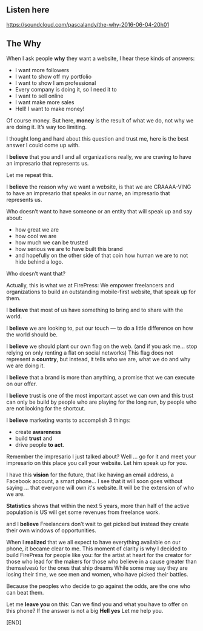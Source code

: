 ## Listen here
https://soundcloud.com/pascalandy/the-why-2016-06-04-20h01

## The Why

When I ask people **why** they want a website, I hear these kinds of answers:
- I want more followers
- I want to show off my portfolio
- I want to show I am professional 
- Every company is doing it, so I need it to
- I want to sell online
- I want make more sales
- Hell! I want to make money!

Of course money. But here, **money** is the result of what we do, not why we are doing it. It’s way too limiting.
 
I thought long and hard about this question and trust me, here is the best answer I could come up with.

I **believe** that you and I and all organizations really, 
we are craving to have an impresario that represents us. 

Let me repeat this.

I **believe** the reason why we want a website, 
is that we are CRAAAA-VING to have an impresario 
that speaks in our name, an impresario that represents us.

Who doesn’t want to have someone or an entity that will speak up and say about:
- how great we are
- how cool we are
- how much we can be trusted
- how serious we are to have built this brand 
- and hopefully on the other side of that coin
	how human we are to not hide behind a logo.

Who doesn’t want that?

Actually, this is what we at FirePress:
We empower freelancers and organizations to build an outstanding mobile-first website, that speak up for them. 

I **believe** that most of us have something to bring
and to share with the world. 

I **believe** we are looking to, put our touch — to do a little difference on how the world should be. 

I **believe** we should plant our own flag on the web. 
(and if you ask me... stop relying on only renting a flat on social networks)
This flag does not represent a **country**, but instead, 
it tells who we are, what we do and why we are doing it.

I **believe** that a brand is more than anything, a promise that we can execute on our offer.

I **believe** trust is one of the most important asset we can own and this trust can only be build by people who are playing for the long run,
by people who are not looking for the shortcut. 

I **believe** marketing wants to accomplish 3 things:
- create **awareness**
- build **trust** and
- drive people **to act**. 

Remember the impresario I just talked about?
Well ... go for it and meet your impresario 
on this place you call your website. 
Let him speak up for you.

I have this **vision** for the future,
that like having an email address, 
a Facebook account, a smart phone…
I see that it will soon goes without saying …
that everyone will own it's website.
It will be the extension of who we are.

**Statistics** shows that within the next 5 years, more than half of the active population is US will get some revenues from freelance work.

and I **believe** Freelancers don’t wait to get picked but instead they create their own windows of opportunities.

When I **realized** that we all expect to have everything available on our phone, it became clear to me. This moment of clarity is why I decided to build FirePress for people like you:
for the artist at heart
for the creator
for those who lead
for the makers
for those who believe in a cause greater than themselvesù
for the ones that ship dreams
While some may say they are losing their time, 
we see men and women, who have picked their battles.

Because the peoples who decide to go against the odds, 
are the one who can beat them.

Let me **leave you** on this:
Can we find you and what you have to offer on this phone? 
If the answer is not a big **Hell yes**
Let me help you.

[END]
